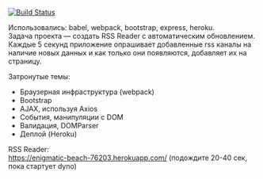 [![Build Status](https://travis-ci.org/maximjs/project-lvl3-s210.svg?branch=master)](https://travis-ci.org/maximjs/project-lvl3-s210)

Использовались: babel, webpack, bootstrap, express, heroku.  
Задача проекта — создать RSS Reader с автоматическим обновлением. Каждые 5 секунд приложение опрашивает добавленные rss каналы на наличие новых данных и как только они появляются, добавляет их на страницу.

Затронутые темы:
* Браузерная инфраструктура (webpack)
* Bootstrap
* AJAX, используя Axios
* События, манипуляции с DOM
* Валидация, DOMParser
* Деплой (Heroku)

RSS Reader:  
https://enigmatic-beach-76203.herokuapp.com/ (подождите 20-40 сек, пока стартует dyno)
